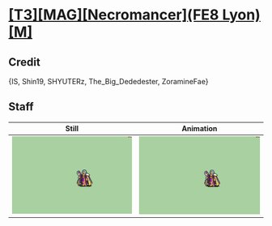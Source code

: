 # [\[T3\]\[MAG\]\[Necromancer\]\(FE8 Lyon\)\[M\]](../)

## Credit

{IS, Shin19, SHYUTERz, The_Big_Dededester, ZoramineFae}
	
## Staff

| Still | Animation |
| :---: | :-------: |
| ![Staff still](./Staff_000.png) | ![Staff animation](./Staff.gif) |
